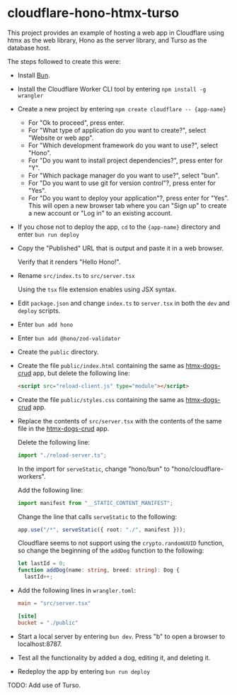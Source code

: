 # cloudflare-hono-htmx-turso

This project provides an example of hosting a web app in Cloudflare
using htmx as the web library, Hono as the server library,
and Turso as the database host.

The steps followed to create this were:

- Install <a href="https://bun.sh" target="_blank">Bun</a>.

- Install the Cloudflare Worker CLI tool by entering
  `npm install -g wrangler`

- Create a new project by entering `npm create cloudflare -- {app-name}`

  - For "Ok to proceed", press enter.
  - For "What type of application do you want to create?",
    select "Website or web app".
  - For "Which development framework do you want to use?",
    select "Hono".
  - For "Do you want to install project dependencies?", press enter for "Y".
  - For "Which package manager do you want to use?", select "bun".
  - For "Do you want to use git for version control"?, press enter for "Yes".
  - For "Do you want to deploy your application"?, press enter for "Yes".
    This will open a new browser tab where you can
    "Sign up" to create a new account or "Log in" to an existing account.

- If you chose not to deploy the app,
  `cd` to the `{app-name}` directory and enter `bun run deploy`

- Copy the "Published" URL that is output and paste it in a web browser.

  Verify that it renders "Hello Hono!".

- Rename `src/index.ts` to `src/server.tsx`

  Using the `tsx` file extension enables using JSX syntax.

- Edit `package.json` and change `index.ts` to `server.tsx`
  in both the `dev` and `deploy` scripts.

- Enter `bun add hono`

- Enter `bun add @hono/zod-validator`

- Create the `public` directory.

- Create the file `public/index.html` containing the same as
  [htmx-dogs-crud](https://github.com/mvolkmann/htmx-examples/blob/main/htmx-dogs-crud) app,
  but delete the following line:

  ```html
  <script src="reload-client.js" type="module"></script>
  ```

- Create the file `public/styles.css` containing the same as
  [htmx-dogs-crud](https://github.com/mvolkmann/htmx-examples/blob/main/htmx-dogs-crud) app.

- Replace the contents of `src/server.tsx` with the contents of the same file in the
  [htmx-dogs-crud](https://github.com/mvolkmann/htmx-examples/blob/main/htmx-dogs-crud) app.

  Delete the following line:

  ```ts
  import "./reload-server.ts";
  ```

  In the import for `serveStatic`,
  change "hono/bun" to "hono/cloudflare-workers".

  Add the following line:

  ```ts
  import manifest from "__STATIC_CONTENT_MANIFEST";
  ```

  Change the line that calls `serveStatic` to the following:

  ```ts
  app.use("/*", serveStatic({ root: "./", manifest }));
  ```

  Cloudflare seems to not support using the `crypto.randomUUID` function,
  so change the beginning of the `addDog` function to the following:

  ```ts
  let lastId = 0;
  function addDog(name: string, breed: string): Dog {
    lastId++;
  ```

- Add the following lines in `wrangler.toml`:

  ```toml
  main = "src/server.tsx"

  [site]
  bucket = "./public"
  ```

- Start a local server by entering `bun dev`.
  Press "b" to open a browser to localhost:8787.

- Test all the functionality by added a dog, editing it, and deleting it.

- Redeploy the app by entering `bun run deploy`

TODO: Add use of Turso.
